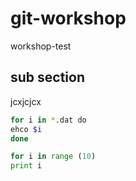 # git-workshop
workshop-test
## sub section
jcxjcjcx

``` bash
for i in *.dat do
ehco $i
done

```

```python
for i in range (10)
print i
